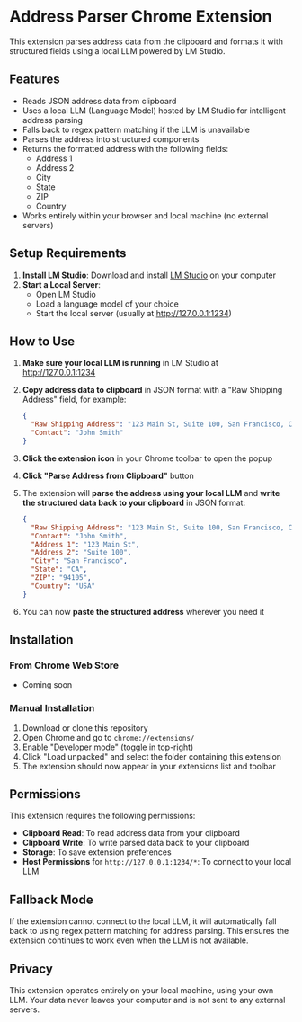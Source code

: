 # Address Parser Chrome Extension

This extension parses address data from the clipboard and formats it with structured fields using a local LLM powered by LM Studio.

## Features

- Reads JSON address data from clipboard
- Uses a local LLM (Language Model) hosted by LM Studio for intelligent address parsing
- Falls back to regex pattern matching if the LLM is unavailable
- Parses the address into structured components
- Returns the formatted address with the following fields:
  - Address 1
  - Address 2
  - City
  - State
  - ZIP
  - Country
- Works entirely within your browser and local machine (no external servers)

## Setup Requirements

1. **Install LM Studio**: Download and install [LM Studio](https://lmstudio.ai/) on your computer
2. **Start a Local Server**:
   - Open LM Studio
   - Load a language model of your choice
   - Start the local server (usually at http://127.0.0.1:1234)

## How to Use

1. **Make sure your local LLM is running** in LM Studio at http://127.0.0.1:1234

2. **Copy address data to clipboard** in JSON format with a "Raw Shipping Address" field, for example:
   ```json
   {
     "Raw Shipping Address": "123 Main St, Suite 100, San Francisco, CA 94105",
     "Contact": "John Smith"
   }
   ```

3. **Click the extension icon** in your Chrome toolbar to open the popup

4. **Click "Parse Address from Clipboard"** button

5. The extension will **parse the address using your local LLM** and **write the structured data back to your clipboard** in JSON format:
   ```json
   {
     "Raw Shipping Address": "123 Main St, Suite 100, San Francisco, CA 94105",
     "Contact": "John Smith",
     "Address 1": "123 Main St",
     "Address 2": "Suite 100",
     "City": "San Francisco",
     "State": "CA",
     "ZIP": "94105",
     "Country": "USA"
   }
   ```

6. You can now **paste the structured address** wherever you need it

## Installation

### From Chrome Web Store
* Coming soon

### Manual Installation
1. Download or clone this repository
2. Open Chrome and go to `chrome://extensions/`
3. Enable "Developer mode" (toggle in top-right)
4. Click "Load unpacked" and select the folder containing this extension
5. The extension should now appear in your extensions list and toolbar

## Permissions

This extension requires the following permissions:
- **Clipboard Read**: To read address data from your clipboard
- **Clipboard Write**: To write parsed data back to your clipboard
- **Storage**: To save extension preferences
- **Host Permissions** for `http://127.0.0.1:1234/*`: To connect to your local LLM

## Fallback Mode

If the extension cannot connect to the local LLM, it will automatically fall back to using regex pattern matching for address parsing. This ensures the extension continues to work even when the LLM is not available.

## Privacy

This extension operates entirely on your local machine, using your own LLM. Your data never leaves your computer and is not sent to any external servers. 